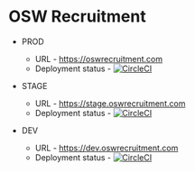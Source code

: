 # OSW Recruitment

- PROD
  - URL - https://oswrecruitment.com
  - Deployment status - [![CircleCI](https://dl.circleci.com/status-badge/img/gh/osw-recruitment/oswrecruitment-web/tree/release.svg?style=svg)](https://dl.circleci.com/status-badge/redirect/gh/osw-recruitment/oswrecruitment-web/tree/release)
  
- STAGE
  - URL - https://stage.oswrecruitment.com
  - Deployment status - [![CircleCI](https://dl.circleci.com/status-badge/img/gh/osw-recruitment/oswrecruitment-web/tree/stage.svg?style=svg)](https://dl.circleci.com/status-badge/redirect/gh/osw-recruitment/oswrecruitment-web/tree/stage)
  
- DEV
  - URL - https://dev.oswrecruitment.com
  - Deployment status - [![CircleCI](https://dl.circleci.com/status-badge/img/gh/osw-recruitment/oswrecruitment-web/tree/develop.svg?style=svg)](https://dl.circleci.com/status-badge/redirect/gh/osw-recruitment/oswrecruitment-web/tree/develop)
